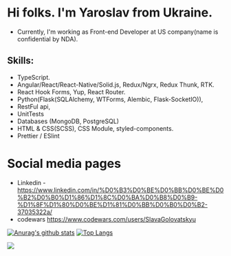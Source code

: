 # Hi folks. I'm Yaroslav from Ukraine.
* Currently, I'm working as Front-end Developer at US company(name is confidential by NDA).

## Skills:
* TypeScript.
* Angular/React/React-Native/Solid.js, Redux/Ngrx, Redux Thunk, RTK.
* React Hook Forms, Yup, React Router.
* Python(Flask(SQLAlchemy, WTForms, Alembic, Flask-SocketIO)),
* RestFul api,
* UnitTests
* Databases (MongoDB, PostgreSQL)
* HTML & CSS(SCSS), CSS Module, styled-components.
* Prettier / ESlint


# Social media pages
* Linkedin - https://www.linkedin.com/in/%D0%B3%D0%BE%D0%BB%D0%BE%D0%B2%D0%B0%D1%86%D1%8C%D0%BA%D0%B8%D0%B9-%D1%8F%D1%80%D0%BE%D1%81%D0%BB%D0%B0%D0%B2-37035322a/
* codewars https://www.codewars.com/users/SlavaGolovatskyu


[![Anurag's github stats](https://github-readme-stats.vercel.app/api?username=SlavaGolovatskyu)](https://github.com/anuraghazra/github-readme-stats)
[![Top Langs](https://github-readme-stats.vercel.app/api/top-langs/?username=SlavaGolovatskyu&layout=compact)](https://github.com/anuraghazra/github-readme-stats)

<img src="https://github-readme-streak-stats.herokuapp.com?user=SlavaGolovatskyu&theme=dark&date_format=M%20j%5B%2C%20Y%5D" >
